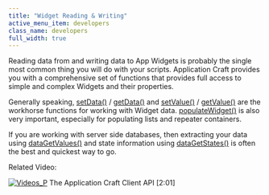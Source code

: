 ```yaml
---
title: "Widget Reading & Writing"
active_menu_item: developers
class_name: developers
full_width: true
---
```



Reading data from and writing data to App Widgets is probably the single most common thing you will do with your scripts. Application Craft provides you with a comprehensive set of functions that provides full access to simple and complex Widgets and their properties.

Generally speaking, [setData()](../../../client-api/widget-data-state-manipulation/setdata.htm) / [getData()](../../../client-api/widget-data-state-manipulation/getdata.htm) and [setValue()](../../../client-api/widget-data-state-manipulation/refsetvalue.htm) / [getValue()](../../../client-api/widget-data-state-manipulation/refgetvalue.htm) are the workhorse functions for working with Widget data. [populateWidget()](../../../client-api/widget-data-state-manipulation/populatewidget()/index.htm) is also very important, especially for populating lists and repeater containers.

If you are working with server side databases, then extracting your data using [dataGetValues()](../../../client-api/widget-data-state-manipulation/datagetvalues.htm) and state information using [dataGetStates()](../../../client-api/widget-data-state-manipulation/datagetstates.htm) is often the best and quickest way to go.

Related Video:

[![Videos\_P](/img/docs/videos_p.png)](http://www.youtube.com/v/1UIHv__i3uI?autoplay=1&hd=1&fs=1&showsearch=0&rel=0&) The Application Craft Client API [2:01]

